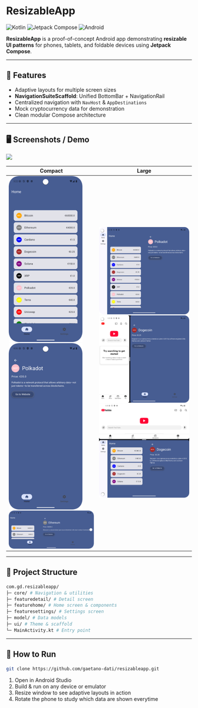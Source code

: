 # ResizableApp

![Kotlin](https://img.shields.io/badge/Kotlin-FF5722?style=flat-square&logo=kotlin)
![Jetpack Compose](https://img.shields.io/badge/Jetpack%20Compose-4285F4?style=flat-square&logo=android)
![Android](https://img.shields.io/badge/Android-3DDC84?style=flat-square&logo=android)

**ResizableApp** is a proof-of-concept Android app demonstrating **resizable UI patterns** for phones, tablets, and foldable devices using **Jetpack Compose**.

---

## 🎯 Features

- Adaptive layouts for multiple screen sizes
- **NavigationSuiteScaffold**: Unified BottomBar + NavigationRail
- Centralized navigation with `NavHost` & `AppDestinations`
- Mock cryptocurrency data for demonstration
- Clean modular Compose architecture

---

## 🖥 Screenshots / Demo

<img src="media/sample.gif" width="500" />

<table>
  <thead>
    <tr>
      <th scope="col">Compact</th>
      <th scope="col">Large</th>
    </tr>
  </thead>
  <tbody>
    <tr>
      <td>
        <img src="media/compact-portrait.png" width="200" />
        <img src="media/compact-portrait-details.png" width="200" />
        <img src="media/compact-landscape.png" width="450" />
      </td>
      <td>
        <img src="media/large-portrait.png" width="250" />
        <img src="media/large-portrait-split-screen.png" width="250" />
        <img src="media/large-landscape-split-screen.png" width="500" />
      </td>
    </tr>
  </tbody>
</table>

---

## 📁 Project Structure

```bash
com.gd.resizableapp/
├─ core/ # Navigation & utilities
├─ featuredetail/ # Detail screen
├─ featurehome/ # Home screen & components
├─ featuresettings/ # Settings screen
├─ model/ # Data models
├─ ui/ # Theme & scaffold
└─ MainActivity.kt # Entry point
```

---

## 🚀 How to Run

```bash
git clone https://github.com/gaetano-dati/resizableapp.git
```

1. Open in Android Studio
2. Build & run on any device or emulator
3. Resize window to see adaptive layouts in action
4. Rotate the phone to study which data are shown everytime
